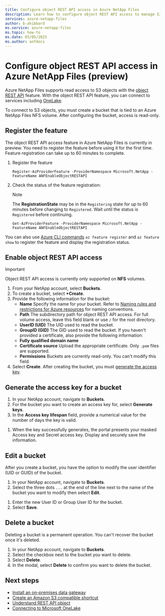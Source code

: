 ```yaml
---
title: Configure object REST API access in Azure NetApp Files 
description: Learn how to configure object REST API access to manage S3 objects in Azure NetApp Files. 
services: azure-netapp-files
author: b-ahibbard
ms.service: azure-netapp-files
ms.topic: how-to
ms.date: 03/05/2025
ms.author: anfdocs
---
```


# Configure object REST API access in Azure NetApp Files (preview)

Azure NetApp Files supports read access to S3 objects with the [object REST API](object-rest-api-introduction.md) feature. With the object REST API feature, you can connect to services including [OneLake](/fabric/onelake/onelake-overview).

To connect to S3 objects, you must create a bucket that is tied to an Azure NetApp Files NFS volume. After configuring the bucket, access is read-only. 

## Register the feature 

The object REST API access feature in Azure NetApp Files is currently in preview. You need to register the feature before using it for the first time. Feature registration can take up to 60 minutes to complete.

1. Register the feature

    ```azurepowershell-interactive
    Register-AzProviderFeature -ProviderNamespace Microsoft.NetApp -FeatureName ANFEnableObjectRESTAPI
    ```

2. Check the status of the feature registration: 

    > [!NOTE]
    > The **RegistrationState** may be in the `Registering` state for up to 60 minutes before changing to `Registered`. Wait until the status is `Registered` before continuing.
    ```azurepowershell-interactive
    Get-AzProviderFeature -ProviderNamespace Microsoft.NetApp -FeatureName ANFEnableObjectRESTAPI
    ```
You can also use [Azure CLI commands](/cli/azure/feature) `az feature register` and `az feature show` to register the feature and display the registration status. 

## Enable object REST API access

>[!IMPORTANT]
>Object REST API access is currently only supported on **NFS** volumes. 

1. From your NetApp account, select **Buckets**. 
1. To create a bucket, select **+Create**. 
1. Provide the following information for the bucket:
    * **Name**
        Specify the name for your bucket. Refer to [Naming rules and restrictions for Azure resources](../azure-resource-manager/management/resource-name-rules.md#microsoftnetapp) for naming conventions.
    * **Path**
        The subdirectory path for object REST API access. For full volume access, leave this field blank or use `/` for the root directory.
    * **UserID (UID)**
        The UID used to read the bucket.
    * **GroupID (GID)**
        The GID used to read the bucket.
    If you haven't provided a certificate, also provide the following information:
    * **Fully qualified domain name**
    * **Certificate source**
        Upload the appropriate certificate. Only `.pem` files are supported. 
    * **Permissions**
        Buckets are currently read-only. You can't modify this field. 
1. Select **Create**. 
    After creating the bucket, you must [generate the access key](#generate-the-access-key-for-a-bucket).

## Generate the access key for a bucket

1. In your NetApp account, navigate to **Buckets**. 
1. For the bucket you want to create an access key for, select **Generate keys**. 
1. In the **Access key lifespan** field, provide a numerical value for the number of days the key is valid. 
<!-- maximum and recommended? -->
1. When the key successfully generates, the portal presents your masked Access key and Secret access key. Display and securely save the information. 

## Edit a bucket

After you create a bucket, you have the option to modify the user identifier (UID or GUID) of the bucket.

1. In your NetApp account, navigate to **Buckets**. 
1. Select the three dots `...` at the end of the line next to the name of the bucket you want to modify then select **Edit**. 
<!-- confirm access keys -->
1. Enter the new User ID or Group User ID for the bucket. 
1. Select **Save**. 

## Delete a bucket

Deleting a bucket is a permanent operation. You can't recover the bucket once it's deleted. 

1. In your NetApp account, navigate to **Buckets**. 
1. Select the checkbox next to the bucket you want to delete. 
1. Select **Delete**. 
1. In the modal, select **Delete** to confirm you want to delete the bucket. 

## Next steps 

* [Install an on-premises data gateway](/data-integration/gateway/service-gateway-install)
* [Create an Amazon S3 compatible shortcut](/fabric/onelake/create-s3-compatible-shortcut)
* [Understand REST API object](object-rest-api-introduction.md)
* [Connecting to Microsoft OneLake](/fabric/onelake/onelake-access-api)